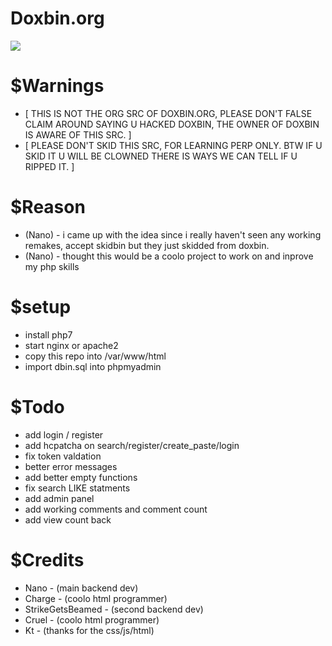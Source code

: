 # Doxbin.org

<img src="https://i.imgur.com/tbMwxXN.png"></img>

# $Warnings
* [ THIS IS NOT THE ORG SRC OF DOXBIN.ORG, PLEASE DON'T FALSE CLAIM AROUND SAYING U HACKED DOXBIN, THE OWNER OF DOXBIN IS AWARE OF THIS SRC. ]
* [ PLEASE DON'T SKID THIS SRC, FOR LEARNING PERP ONLY. BTW IF U SKID IT U WILL BE CLOWNED THERE IS WAYS WE CAN TELL IF U RIPPED IT. ]

# $Reason
* (Nano) - i came up with the idea since i really haven't seen any working remakes, accept skidbin but they just skidded from doxbin.
* (Nano) - thought this would be a coolo project to work on and inprove my php skills 

# $setup
* install php7
* start nginx or apache2
* copy this repo into /var/www/html
* import dbin.sql into phpmyadmin

# $Todo
 - add login / register 
 - add hcpatcha on search/register/create_paste/login
 - fix token valdation
 - better error messages
 - add better empty functions
 - fix search LIKE statments
 - add admin panel 
 - add working comments and comment count
 - add view count back

# $Credits
* Nano - (main backend dev)
* Charge - (coolo html programmer)
* StrikeGetsBeamed - (second backend dev)
* Cruel - (coolo html programmer)
* Kt - (thanks for the css/js/html)



